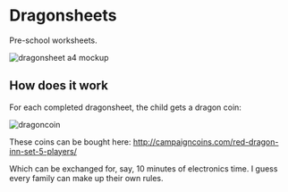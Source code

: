 # Dragonsheets

Pre-school worksheets.

![dragonsheet a4 mockup](http://i.imgur.com/IOEXCNN.jpg)

## How does it work
For each completed dragonsheet, the child gets a dragon coin:

![dragoncoin](http://cdn3.bigcommerce.com/s-prbxb6t0/products/182/images/556/rdi_set__90630.1447984164.800.800.JPG?c=2)

These coins can be bought here: http://campaigncoins.com/red-dragon-inn-set-5-players/

Which can be exchanged for, say, 10 minutes of electronics time. I guess every family can make up their own rules.
